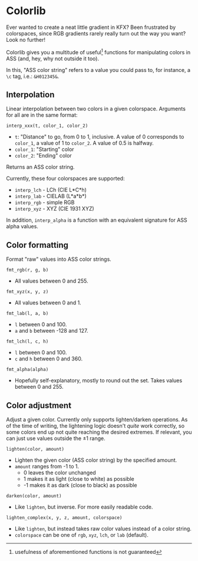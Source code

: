 # Colorlib

Ever wanted to create a neat little gradient in KFX? Been frustrated by colorspaces, since RGB gradients rarely really turn out the way you want? Look no further!

Colorlib gives you a multitude of useful[^1] functions for manipulating colors in ASS (and, hey, why not outside it too).

In this, "ASS color string" refers to a value you could pass to, for instance, a `\c` tag, i.e.: `&H012345&`.

## Interpolation

Linear interpolation between two colors in a given colorspace. Arguments for all are in the same format:

`interp_xxx(t, color_1, color_2)`

- `t`: "Distance" to go, from 0 to 1, inclusive. A value of 0 corresponds to `color_1`, a value of 1 to `color_2`. A value of 0.5 is halfway.
- `color_1`: "Starting" color
- `color_2`: "Ending" color

Returns an ASS color string.

Currently, these four colorspaces are supported:

- `interp_lch` - LCh (CIE L\*C\*h)
- `interp_lab` - CIELAB (L\*a\*b\*)
- `interp_rgb` - simple RGB
- `interp_xyz` - XYZ (CIE 1931 XYZ)

In addition, `interp_alpha` is a function with an equivalent signature for ASS alpha values.

## Color formatting

Format "raw" values into ASS color strings.

`fmt_rgb(r, g, b)`
- All values between 0 and 255.

`fmt_xyz(x, y, z)`
- All values between 0 and 1.

`fmt_lab(l, a, b)`
- `l` between 0 and 100.
- `a` and `b` between -128 and 127.

`fmt_lch(l, c, h)`
- `l` between 0 and 100.
- `c` and `h` between 0 and 360.

`fmt_alpha(alpha)`
- Hopefully self-explanatory, mostly to round out the set. Takes values between 0 and 255.

## Color adjustment

Adjust a given color. Currently only supports lighten/darken operations.
As of the time of writing, the lightening logic doesn't *quite* work correctly, so some colors end up not quite reaching the desired extremes. If relevant, you can just use values outside the ±1 range.

`lighten(color, amount)`
- Lighten the given color (ASS color string) by the specified amount.
- `amount` ranges from -1 to 1.
    - 0 leaves the color unchanged
    - 1 makes it as light (close to white) as possible
    - -1 makes it as dark (close to black) as possible

`darken(color, amount)`
- Like `lighten`, but inverse. For more easily readable code.

`lighten_complex(x, y, z, amount, colorspace)`
- Like `lighten`, but instead takes raw color values instead of a color string.
- `colorspace` can be one of `rgb`, `xyz`, `lch`, or `lab` (default).

[^1]: usefulness of aforementioned functions is not guaranteed